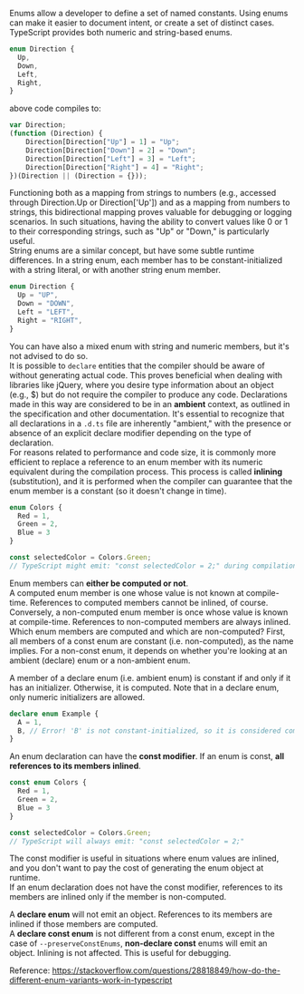 Enums allow a developer to define a set of named constants. Using enums can make it easier to document intent, or create a set of distinct cases. TypeScript provides both numeric and string-based enums. <br />

```typescript
enum Direction {
  Up,
  Down,
  Left,
  Right,
}
```
above code compiles to:
```javascript
var Direction;
(function (Direction) {
    Direction[Direction["Up"] = 1] = "Up";
    Direction[Direction["Down"] = 2] = "Down";
    Direction[Direction["Left"] = 3] = "Left";
    Direction[Direction["Right"] = 4] = "Right";
})(Direction || (Direction = {}));
```
Functioning both as a mapping from strings to numbers (e.g., accessed through Direction.Up or Direction['Up']) and as a mapping from numbers to strings, this bidirectional mapping proves valuable for debugging or logging scenarios. In such situations, having the ability to convert values like 0 or 1 to their corresponding strings, such as "Up" or "Down," is particularly useful. <br />
String enums are a similar concept, but have some subtle runtime differences. In a string enum, each member has to be constant-initialized with a string literal, or with another string enum member.
```typescript
enum Direction {
  Up = "UP",
  Down = "DOWN",
  Left = "LEFT",
  Right = "RIGHT",
}
```
You can have also a mixed enum with string and numeric members, but it's not advised to do so. <br />
It is possible to ```declare``` entities that the compiler should be aware of without generating actual code. This proves beneficial when dealing with libraries like jQuery, where you desire type information about an object (e.g., $) but do not require the compiler to produce any code. Declarations made in this way are considered to be in an **ambient** context, as outlined in the specification and other documentation. It's essential to recognize that all declarations in a ```.d.ts``` file are inherently "ambient," with the presence or absence of an explicit declare modifier depending on the type of declaration. <br/>
For reasons related to performance and code size, it is commonly more efficient to replace a reference to an enum member with its numeric equivalent during the compilation process. This process is called **inlining** (substitution), and it is performed when the compiler can guarantee that the enum member is a constant (so it doesn't change in time). <br/>

```typescript
enum Colors {
  Red = 1,
  Green = 2,
  Blue = 3
}

const selectedColor = Colors.Green;
// TypeScript might emit: "const selectedColor = 2;" during compilation
```

Enum members can **either be computed or not**. <br/>
A computed enum member is one whose value is not known at compile-time. References to computed members cannot be inlined, of course. Conversely, a non-computed enum member is once whose value is known at compile-time. References to non-computed members are always inlined.
Which enum members are computed and which are non-computed? First, all members of a const enum are constant (i.e. non-computed), as the name implies. For a non-const enum, it depends on whether you're looking at an ambient (declare) enum or a non-ambient enum.

A member of a declare enum (i.e. ambient enum) is constant if and only if it has an initializer. Otherwise, it is computed. Note that in a declare enum, only numeric initializers are allowed.

```typescript
declare enum Example {
  A = 1,
  B, // Error! 'B' is not constant-initialized, so it is considered computed
}
```
An enum declaration can have the **const modifier**. If an enum is const, **all references to its members inlined**.
```typescript
const enum Colors {
  Red = 1,
  Green = 2,
  Blue = 3
}

const selectedColor = Colors.Green;
// TypeScript will always emit: "const selectedColor = 2;" 
```
The const modifier is useful in situations where enum values are inlined, and you don't want to pay the cost of generating the enum object at runtime. <br/>
If an enum declaration does not have the const modifier, references to its members are inlined only if the member is non-computed. <br/>

A __declare enum__ will not emit an object. References to its members are inlined if those members are computed. <br/>
A __declare const enum__ is not different from a const enum, except in the case of ```--preserveConstEnums```, __non-declare const__ enums will emit an object. Inlining is not affected. This is useful for debugging.<br />

Reference: https://stackoverflow.com/questions/28818849/how-do-the-different-enum-variants-work-in-typescript